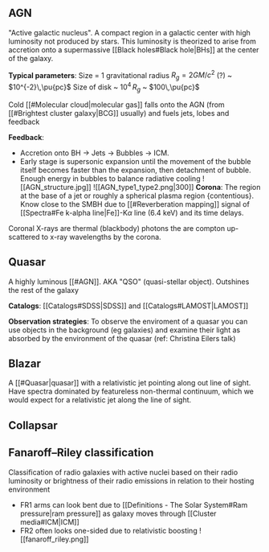## AGN
"Active galactic nucleus". A compact region in a galactic center with high luminosity not produced by stars. This luminosity is theorized to arise from accretion onto a supermassive [[Black holes#Black hole|BHs]] at the center of the galaxy.

**Typical parameters**:
Size = 1 gravitational radius $R_g = 2GM/c^2$ (?) ~ $10^{-2}\,\pu{pc}$ 
Size of disk ~ $10^4\,R_g$ ~ $100\,\pu{pc}$ 

Cold [[#Molecular cloud|molecular gas]] falls onto the AGN (from [[#Brightest cluster galaxy|BCG]] usually) and fuels jets, lobes and feedback

**Feedback**: 
- Accretion onto BH -> Jets -> Bubbles -> ICM.
- Early stage is supersonic expansion until the movement of the bubble itself becomes faster than the expansion, then detachment of bubble. Enough energy in bubbles to balance radiative cooling
![[AGN_structure.jpg]]
![[AGN_type1_type2.png|300]]
**Corona**:
The region at the base of a jet or roughly a spherical plasma region {contentious}. Know close to the SMBH due to [[#Reverberation mapping]] signal of [[Spectra#Fe k-alpha line|Fe]]-K$\alpha$ line (6.4 keV) and its time delays.

Coronal X-rays are thermal (blackbody) photons the are compton up-scattered to x-ray wavelengths by the corona.



## Quasar
A highly luminous [[#AGN]]. AKA "QSO" (quasi-stellar object). Outshines the rest of the galaxy

**Catalogs**: [[Catalogs#SDSS|SDSS]] and [[Catalogs#LAMOST|LAMOST]] 

**Observation strategies**: To observe the enviroment of a quasar you can use objects in the background (eg galaxies) and examine their light as absorbed by the environment of the quasar (ref: Christina Eilers talk)


## Blazar
A [[#Quasar|quasar]] with a relativistic jet pointing along out line of sight. Have spectra dominated by featureless non-thermal continuum, which we would expect for a relativistic jet along the line of sight.


## Collapsar


## Fanaroff–Riley classification
Classification of radio galaxies with active nuclei based on their radio luminosity or brightness of their radio emissions in relation to their hosting environment 

- FR1 arms can look bent due to [[Definitions - The Solar System#Ram pressure|ram pressure]] as galaxy moves through [[Cluster media#ICM|ICM]] 
- FR2 often looks one-sided due to relativistic boosting
![[fanaroff_riley.png]]